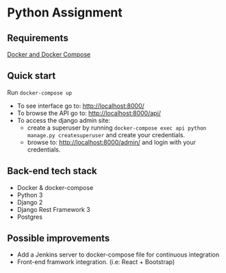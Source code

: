 # Python Assignment

## Requirements
[Docker and Docker Compose](https://docs.docker.com/compose/install/)

## Quick start
Run ``docker-compose up`` 

- To see interface go to: [http://localhost:8000/](http://localhost:8000/)
- To browse the API go to: [http://localhost:8000/api/](http://localhost:8000/api/)
- To access the django admin site:
  - create a superuser by running ``docker-compose exec api python manage.py createsuperuser`` and create your credentials.
  - browse to: [http://localhost:8000/admin/](http://localhost:8000/admin/) and login with your credentials.

## Back-end tech stack
- Docker & docker-compose
- Python 3
- Django 2
- Django Rest Framework 3
- Postgres

## Possible improvements
- Add a Jenkins server to docker-compose file for continuous integration
- Front-end framwork integration. (i.e: React + Bootstrap)

